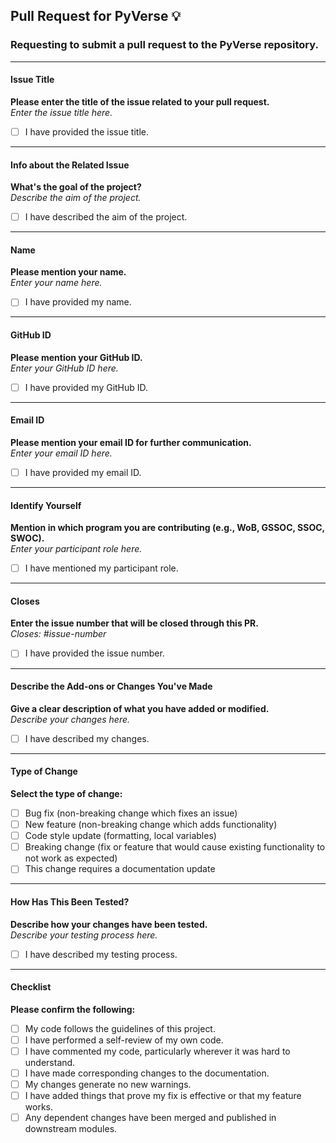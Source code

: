 ## Pull Request for PyVerse 💡

### Requesting to submit a pull request to the PyVerse repository.

---

#### Issue Title
**Please enter the title of the issue related to your pull request.**  
*Enter the issue title here.*

- [ ] I have provided the issue title.

---

#### Info about the Related Issue
**What's the goal of the project?**  
*Describe the aim of the project.*

- [ ] I have described the aim of the project.

---

#### Name
**Please mention your name.**  
*Enter your name here.*

- [ ] I have provided my name.

---

#### GitHub ID
**Please mention your GitHub ID.**  
*Enter your GitHub ID here.*

- [ ] I have provided my GitHub ID.

---

#### Email ID
**Please mention your email ID for further communication.**  
*Enter your email ID here.*

- [ ] I have provided my email ID.

---

#### Identify Yourself
**Mention in which program you are contributing (e.g., WoB, GSSOC, SSOC, SWOC).**  
*Enter your participant role here.*

- [ ] I have mentioned my participant role.

---

#### Closes
**Enter the issue number that will be closed through this PR.**  
*Closes: #issue-number*

- [ ] I have provided the issue number.

---

#### Describe the Add-ons or Changes You've Made
**Give a clear description of what you have added or modified.**  
*Describe your changes here.*

- [ ] I have described my changes.

---

#### Type of Change
**Select the type of change:**  
- [ ] Bug fix (non-breaking change which fixes an issue)
- [ ] New feature (non-breaking change which adds functionality)
- [ ] Code style update (formatting, local variables)
- [ ] Breaking change (fix or feature that would cause existing functionality to not work as expected)
- [ ] This change requires a documentation update

---

#### How Has This Been Tested?
**Describe how your changes have been tested.**  
*Describe your testing process here.*

- [ ] I have described my testing process.

---

#### Checklist
**Please confirm the following:**  
- [ ] My code follows the guidelines of this project.
- [ ] I have performed a self-review of my own code.
- [ ] I have commented my code, particularly wherever it was hard to understand.
- [ ] I have made corresponding changes to the documentation.
- [ ] My changes generate no new warnings.
- [ ] I have added things that prove my fix is effective or that my feature works.
- [ ] Any dependent changes have been merged and published in downstream modules.
